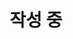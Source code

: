 ---
layout: single
title: "작성 중"
categories: coding
tag: [python,abc,def]
toc: true
toc_sticky: true
toc_label: 목차
author_profile: true
use_math: true
sidebar: 
    nav: "docs"
search: true # 이러면 search 안됨
sidebar:
    nav: "counts"
# redirect_from:
#     - /coding/first3 # 또다른 url을 추가하는 방법
---